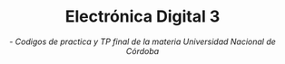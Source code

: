 <h1 align="center"><strong>Electrónica Digital 3</strong><br></h1>

<p align="center">
  <em>- Codigos de practica y TP final de la materia</em>
  <em>Universidad Nacional de Córdoba</em>
</p>
